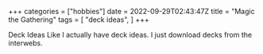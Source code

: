 +++
categories = ["hobbies"]
date = 2022-09-29T02:43:47Z
title = "Magic the Gathering"
tags = [
    "deck ideas",
]
+++

Deck Ideas
Like I actually have deck ideas. 
I just download decks from the interwebs.
